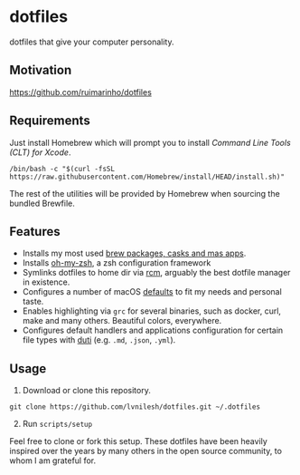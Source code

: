 # dotfiles

dotfiles that give your computer personality.

## Motivation

https://github.com/ruimarinho/dotfiles


## Requirements

Just install Homebrew which will prompt you to install *Command Line Tools (CLT) for Xcode*.

  ```
  /bin/bash -c "$(curl -fsSL https://raw.githubusercontent.com/Homebrew/install/HEAD/install.sh)"
  ```

The rest of the utilities will be provided by Homebrew when sourcing the bundled Brewfile.

## Features

* Installs my most used [brew packages, casks and mas apps](brew/Brewfile).
* Installs [oh-my-zsh](https://github.com/zimfw/zimfw), a zsh configuration framework
* Symlinks dotfiles to home dir via [rcm](https://github.com/thoughtbot/rcm), arguably the best dotfile manager in existence.
* Configures a number of macOS [defaults](macos/defaults) to fit my needs and personal taste.
* Enables highlighting via `grc` for several binaries, such as docker, curl, make and many others. Beautiful colors, everywhere.
* Configures default handlers and applications configuration for certain file types with [duti](https://github.com/moretension/duti) (e.g. `.md`, `.json`, `.yml`).


## Usage

1. Download or clone this repository.

```
git clone https://github.com/lvnilesh/dotfiles.git ~/.dotfiles
```

2. Run `scripts/setup`

Feel free to clone or fork this setup. These dotfiles have been heavily inspired over the years by many others in the open source community, to whom I am grateful for.

